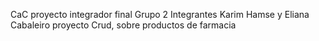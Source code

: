 CaC proyecto integrador final 
Grupo 2
Integrantes Karim Hamse y Eliana Cabaleiro
proyecto Crud, sobre productos de farmacia

